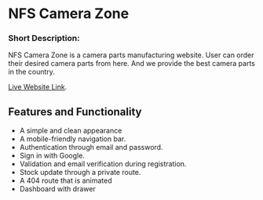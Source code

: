 # NFS Camera Zone

### Short Description:
NFS Camera Zone is a camera parts manufacturing website. User can order their desired camera parts from here. And we provide the best camera parts in the country.



[Live Website Link](https://nfs-camera-zone.firebaseapp.com/).

## Features and Functionality
- A simple and clean appearance
- A mobile-friendly navigation bar.
- Authentication through email and password.
- Sign in with Google.
- Validation and email verification during registration.
- Stock update through a private route.
- A 404 route that is animated
- Dashboard with drawer
